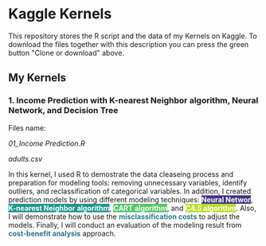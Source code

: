 # Kaggle Kernels
This repository stores the R script and the data of my Kernels on Kaggle. To download the files together with this description you can press the green button "Clone or download" above.

## My Kernels
### 1. Income Prediction with K-nearest Neighbor algorithm, Neural Network, and Decision Tree
Files name: 

*01_Income Prediction.R*

*adults.csv*

In this kernel, I used R to demostrate the data cleaseing process and preparation for modeling tools: removing unnecessary variables, identify outliers, and reclassification of categorical variables. In addition, I created prediction models by using different modeling techniques: <span style="background-color: #453781; color: white;">**Neural Networ**</span>, <span style="background-color: #1F968B; color: white;">**K-nearest Neighbor algorithm**</span>, <span style="background-color: #55C667; color: white;">**CART algorithm**</span>, and <span style="background-color: #B8DE29; color: white;">**C4.5 algorithm**</span>. Also, I will demonstrate how to use the <span style="color:#287D8E">**misclassification costs**</span> to adjust the models. Finally, I will conduct an evaluation of the modeling result from <span style="color:#2D708E">**cost-benefit analysis**</span> approach.
